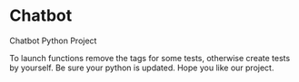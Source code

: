 # Chatbot
Chatbot Python Project


To launch functions remove the tags for some tests, otherwise create tests by yourself. Be sure your python is updated. Hope you like our project.